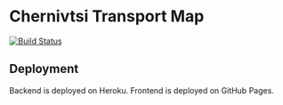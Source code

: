 # Chernivtsi Transport Map

[![Build Status][travis-image]][travis-url]

## Deployment

Backend is deployed on Heroku.
Frontend is deployed on GitHub Pages.

<!-- References -->

[travis-url]: https://travis-ci.com/denysdovhan/chernivtsi-transport
[travis-image]: https://img.shields.io/travis/denysdovhan/chernivtsi-transport.svg?style=flat-square
